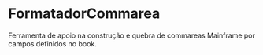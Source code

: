 # FormatadorCommarea
Ferramenta de apoio na construção e quebra de commareas Mainframe por campos definidos no book.
